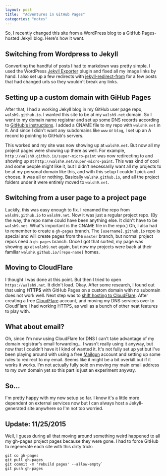 ```yaml
---
layout: post
title:  "Adventures in GitHub Pages"
categories: "notes"
---
```


So, I recently changed this site from a WordPress blog to a GitHub Pages-hosted Jekyll blog. Here's how it went. 

## Switching from Wordpress to Jekyll

Converting the handful of posts I had to markdown was pretty simple. I used the WordPress [Jekyll Exporter](https://wordpress.org/plugins/jekyll-exporter/) plugin and fixed all my image links by hand. I also set up a few redirects with [jekyll-redirect-from](https://github.com/jekyll/jekyll-redirect-from) for a few posts that had changed urls so they wouldn't break any links.

## Setting up a custom domain with GiHub Pages

After that, I had a working Jekyll blog in my GitHub user page repo, `walsh9.github.io`. I wanted this site to be at my `walsh9.net` domain. So I went to my domain name registrar and set up some DNS records according to [GitHub's instructions](https://help.github.com/articles/setting-up-a-custom-domain-with-github-pages/). I added a CNAME file to my repo with `walsh9.net` in it.  And since I didn't want any subdomains like `www` or `blog`, I set up an A record to pointing to GitHub's servers.

This worked and my site was now showing up at `walsh9.net`. But now all my project pages were showing up there as well.  For example, `http://walsh9.github.io/super-micro-paint` was now redirecting to and showing up at `http://walsh9.net/super-micro-paint`. This was kind of cool and some people might like it, but I didn't necessarily want all my projects to be at my personal domain like this, and  with this setup I couldn't pick and choose. It was all or nothing.  Basically `walsh9.github.io`, and all the project folders under it were entirely moved to `walsh9.net`.

## Switching from a user page to a project page

Luckily, this was easy enough to fix.  I renamed the repo from `walsh9.github.io` to `walsh9.net`. Now it was just a regular project repo. (By the way, the repo name could have been anything else. It didn't have to be `walsh9.net`. What's important is the CNAME file in the repo.) Oh, I also had to remember to create a `gh-pages` branch. The `[username].github.io` repo is special and will create pages from the `master` branch, but normal project repos need a `gh-pages` branch. Once I got that sorted, my page was showing up at `walsh9.net` again, but now my projects were back at their familiar `walsh9.github.io/[repo-name]` homes.

## Moving to CloudFlare

I thought I was done at this point. But then I tried to open `https://walsh9.net`.  It didn't load. Okay. After some research, I found out that using **HTTPS** with GitHub Pages on a custom domain with no subomain does not work well.  Next step was to [shift hosting to CloudFlare](https://www.benburwell.com/posts/configuring-cloudflare-universal-ssl/). After creating a free [CloudFlare](https://www.cloudflare.com/) account, and moving my DNS services over to CloudFlare I had working HTTPS, as well as a bunch of other neat features to play with.

## What about email?

Oh, since I'm now using CloudFlare for DNS I can't take advantage of my domain registrar's email forwarding...  I wasn't really using it anyway, but now that I couldn't have it I kind of wanted it. It's not fully set up yet but I've been playing around with using a free [Mailgun](https://www.mailgun.com/) account and setting up some rules to redirect to my email.  Seems like it might be a bit overkill but if it works it works.  I'm not actually fully sold on moving my main email address to my own domain yet so this part is just an experiment anyway.

## So...

I'm pretty happy with my new setup so far.  I know it's a little more dependent on external services now but I can always host a Jekyll-generated site anywhere so I'm not too worried.

## Update: 11/25/2015

Well, I guess during all that moving around something weird happened to all my gh-pages project pages because they were gone. I had to force GitHub to regenerate each site with this dirty trick:

```
git co gh-pages
git pull gh-pages
git commit -m 'rebuild pages' --allow-empty`
git push gh-pages
```
